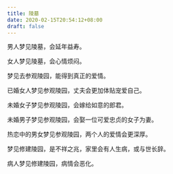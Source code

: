 ```yaml
---
title: 陵墓
date: 2020-02-15T20:54:12+08:00
draft: false
---
```


男人梦见陵墓，会延年益寿。<br>


女人梦见陵墓，会心情烦闷。<br>


梦见去参观陵园，能得到真正的爱情。<br>


已婚女人梦见参观陵园，丈夫会更加体贴宠爱自己。<br>


未婚女子梦见参观陵园，会嫁给如意的郎君。<br>


未婚男子梦见参观陵园，会娶一位可爱忠贞的女子为妻。<br>


热恋中的男女梦见参观陵园，两个人的爱情会更深厚。<br>


梦见修建陵园，是不祥之兆，家里会有人生病，或与世长辞。<br>


病人梦见修建陵园，病情会恶化。<br>
